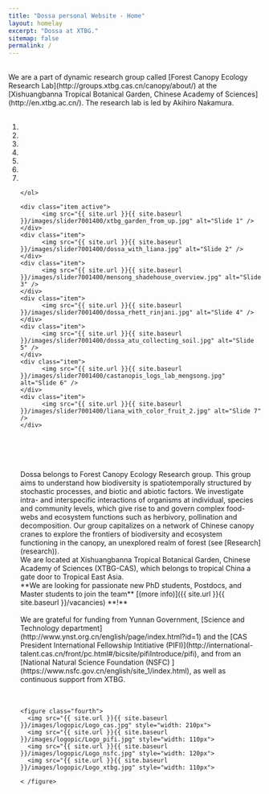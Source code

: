 ```yaml
---
title: "Dossa personal Website - Home"
layout: homelay
excerpt: "Dossa at XTBG."
sitemap: false
permalink: /
---
```

<br />
We are a part of dynamic research group called [Forest Canopy Ecology Research Lab](http://groups.xtbg.cas.cn/canopy/about/) at the [Xishuangbanna Tropical Botanical Garden, Chinese Academy of Sciences](http://en.xtbg.ac.cn/). The research lab is led by Akihiro Nakamura. 
<br />
<br />

<div markdown="0" id="carousel" class="carousel slide" data-ride="carousel" data-interval="4000" data-pause="hover" >
    <!-- Menu -->
    <ol class="carousel-indicators">
        <li data-target="#carousel" data-slide-to="0" class="active"></li>
        <li data-target="#carousel" data-slide-to="1"></li>
        <li data-target="#carousel" data-slide-to="2"></li>
        <li data-target="#carousel" data-slide-to="3"></li>
        <li data-target="#carousel" data-slide-to="4"></li>
        <li data-target="#carousel" data-slide-to="5"></li>
        <li data-target="#carousel" data-slide-to="6"></li>
        
        
    </ol>

  <!-- Items -->
  <div class="carousel-inner" markdown="0">
    
    <div class="item active">
          <img src="{{ site.url }}{{ site.baseurl }}/images/slider7001400/xtbg_garden_from_up.jpg" alt="Slide 1" />
    </div>
    <div class="item">
          <img src="{{ site.url }}{{ site.baseurl }}/images/slider7001400/dossa_with_liana.jpg" alt="Slide 2" />
    </div>
    <div class="item">
          <img src="{{ site.url }}{{ site.baseurl }}/images/slider7001400/mensong_shadehouse_overview.jpg" alt="Slide 3" />
    </div>
    <div class="item">
          <img src="{{ site.url }}{{ site.baseurl }}/images/slider7001400/dossa_rhett_rinjani.jpg" alt="Slide 4" />
    </div>
    <div class="item">
          <img src="{{ site.url }}{{ site.baseurl }}/images/slider7001400/dossa_atu_collecting_soil.jpg" alt="Slide 5" />
    </div>       
    <div class="item">
          <img src="{{ site.url }}{{ site.baseurl }}/images/slider7001400/castanopis_logs_lab_mengsong.jpg" alt="Slide 6" />
    </div>
    <div class="item">
          <img src="{{ site.url }}{{ site.baseurl }}/images/slider7001400/liana_with_color_fruit_2.jpg" alt="Slide 7" />
    </div>

</div>
<br />
<br />
<br />
<br />
Dossa belongs to Forest Canopy Ecology Research group. This group aims to understand how biodiversity is spatiotemporally structured by stochastic processes, and biotic and abiotic factors. We investigate intra- and interspecific interactions of organisms at individual, species and community levels, which give rise to and govern complex food-webs and ecosystem functions such as herbivory, pollination and decomposition. Our group capitalizes on a network of Chinese canopy cranes to explore the frontiers of biodiversity and ecosystem functioning in the canopy, an unexplored realm of forest (see [Research](research)).
<br />
We are located at Xishuangbanna Tropical Botanical Garden, Chinese Academy of Sciences (XTBG-CAS), which belongs to tropical China a gate door to Tropical East Asia.
<br />
 **We are  looking for passionate new PhD students, Postdocs, and Master students to join the team** [(more info)]({{ site.url }}{{ site.baseurl }}/vacancies) **!**
<br />
<br />
We are grateful for funding from Yunnan Government, [Science and Technology department](http://www.ynst.org.cn/english/page/index.html?id=1) and the [CAS President International Fellowship Intitiative (PIFI)](http://international-talent.cas.cn/front/pc.html#/bicsite/pifiIntroduce/pifi), and from an [National Natural Science Foundation (NSFC) ](https://www.nsfc.gov.cn/english/site_1/index.html), as well as continuous support from XTBG.
<br />
<br />
<br />

    <figure class="fourth">
      <img src="{{ site.url }}{{ site.baseurl }}/images/logopic/Logo_cas.jpg" style="width: 210px">
      <img src="{{ site.url }}{{ site.baseurl }}/images/logopic/Logo_pifi.jpg" style="width: 110px">
      <img src="{{ site.url }}{{ site.baseurl }}/images/logopic/Logo_nsfc.jpg" style="width: 120px">
      <img src="{{ site.url }}{{ site.baseurl }}/images/logopic/Logo_xtbg.jpg" style="width: 110px">
  
    < /figure>
